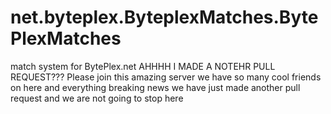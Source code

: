 # net.byteplex.ByteplexMatches.BytePlexMatches
match system for BytePlex.net
AHHHH I MADE A NOTEHR PULL REQUEST???
Please join this amazing server we have so many cool friends on here and everything 
breaking news
we have just made another pull request and we are not going to stop here 